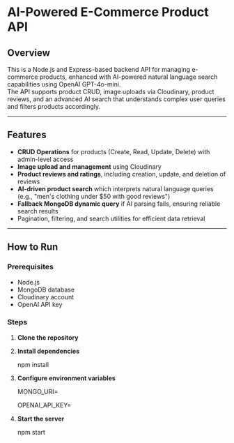 # AI-Powered E-Commerce Product API

## Overview
This is a Node.js and Express-based backend API for managing e-commerce products, enhanced with AI-powered natural language search capabilities using OpenAI GPT-4o-mini.  
The API supports product CRUD, image uploads via Cloudinary, product reviews, and an advanced AI search that understands complex user queries and filters products accordingly.

---

## Features

- **CRUD Operations** for products (Create, Read, Update, Delete) with admin-level access  
- **Image upload and management** using Cloudinary 
- **Product reviews and ratings**, including creation, update, and deletion of reviews  
- **AI-driven product search** which interprets natural language queries (e.g., "men's clothing under $50 with good reviews")  
- **Fallback MongoDB dynamic query** if AI parsing fails, ensuring reliable search results  
- Pagination, filtering, and search utilities for efficient data retrieval  

---

## How to Run

### Prerequisites

- Node.js 
- MongoDB database
- Cloudinary account  
- OpenAI API key  

### Steps

1. **Clone the repository**

  

2. **Install dependencies**
   
    npm install

4. **Configure environment variables**

   MONGO_URI=<your-mongodb-connection-string>
   
   OPENAI_API_KEY=<your-openai-api-key>
   
6. **Start the server**
   
   npm start

